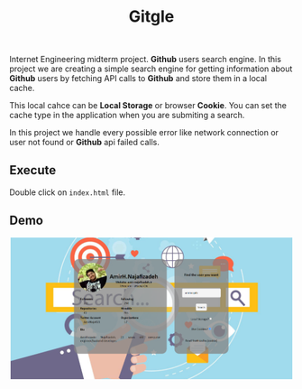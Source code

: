 <h1 align="center">
Gitgle
</h1>

<br />

Internet Engineering midterm project. **Github** users search engine.
In this project we are creating a simple search engine for getting information about
**Github** users by fetching API calls to **Github** and store them in a local cache.

This local cahce can be **Local Storage** or browser **Cookie**. You can set the cache type
in the application when you are submiting a search.

In this project we handle every possible error like network connection or user not found or
**Github** api failed calls.

## Execute

Double click on ```index.html``` file.

## Demo

<p align="center">
    <img src="assets/demo.png" width="500" alt="demo" />
</p>
